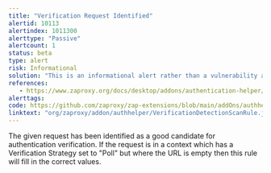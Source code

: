 ```yaml
---
title: "Verification Request Identified"
alertid: 10113
alertindex: 1011300
alerttype: "Passive"
alertcount: 1
status: beta
type: alert
risk: Informational
solution: "This is an informational alert rather than a vulnerability and so there is nothing to fix."
references:
   - https://www.zaproxy.org/docs/desktop/addons/authentication-helper/verif-id
alerttags: 
code: https://github.com/zaproxy/zap-extensions/blob/main/addOns/authhelper/src/main/java/org/zaproxy/addon/authhelper/VerificationDetectionScanRule.java
linktext: "org/zaproxy/addon/authhelper/VerificationDetectionScanRule.java"
---
```

The given request has been identified as a good candidate for authentication verification. If the request is in a context which has a Verification Strategy set to "Poll" but where the URL is empty then this rule will fill in the correct values.
